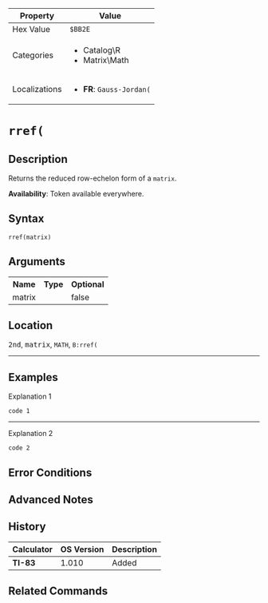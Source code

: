 | Property      | Value |
|---------------|-------|
| Hex Value     | `$BB2E`|
| Categories    | <ul><li>Catalog\R</li><li>Matrix\Math</li></ul> |
| Localizations | <ul><li><b>FR</b>: `Gauss-Jordan(`</li></ul> |

# `rref(`

## Description
Returns the reduced row-echelon form of a `matrix`.


<b>Availability</b>: Token available everywhere.

## Syntax
`rref(matrix)`

## Arguments
<table>
<tr><th>Name</th><th>Type</th><th>Optional</th></tr>

<tr><td>matrix</td><td></td><td>false</td></tr>

</table>

## Location
<kbd>2nd</kbd>, <kbd>matrix</kbd>, `MATH`, `B:rref(`
<hr>

## Examples

Explanation 1
```ti-basic
code 1
```
---
Explanation 2
```ti-basic
code 2
```

## Error Conditions


## Advanced Notes


## History
| Calculator | OS Version | Description |
|------------|------------|-------------|
| <b>TI-83</b> | 1.010 | Added

## Related Commands

    